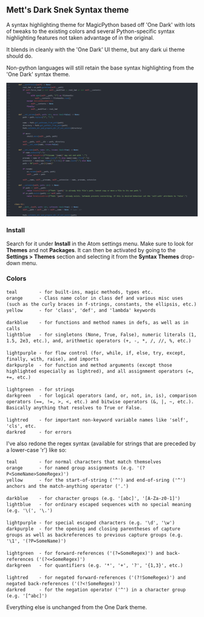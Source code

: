 ## Mett's Dark Snek Syntax theme

A syntax highlighting theme for MagicPython based off 'One Dark' with lots of tweaks to the existing colors and several Python-specific syntax highlighting features not taken advantage of in the original.

It blends in cleanly with the 'One Dark' UI theme, but any dark ui theme should do.

Non-python languages will still retain the base syntax highlighting from the 'One Dark' syntax theme.


![dark-snek-syntax](https://github.com/Mettpawwz/dark-snek-syntax/blob/master/MettDarkSnek.PNG?raw=true)


### Install

Search for it under __Install__ in the Atom settings menu. Make sure to look for __Themes__ and not __Packages__. It can then be activated by going to the __Settings > Themes__ section and selecting it from the __Syntax Themes__ drop-down menu.

### Colors

    teal        - for built-ins, magic methods, types etc.
    orange      - Class name color in class def and various misc uses (such as the curly braces in f-strings, constants, the ellipsis, etc.)
    yellow      - for 'class', 'def', and 'lambda' keywords
    
    darkblue    - for functions and method names in defs, as well as in calls
    lightblue   - for singletons (None, True, False), numeric literals (1, 1.5, 2e3, etc.), and, arithmetic operators (+, -, *, /, //, %, etc.)
    
    lightpurple - for flow control (for, while, if, else, try, except, finally, with, raise), and imports
    darkpurple  - for function and method arguments (except those highlighted especially as lightred), and all assignment operators (=, +=, etc.)
    
    lightgreen  - for strings
    darkgreen   - for logical operators (and, or, not, in, is), comparison operators (==, !=, >, <, etc.) and bitwise operators (&, |, ~, etc.). Basically anything that resolves to True or False.
    
    lightred    - for important non-keyword variable names like 'self', 'cls', etc.
    darkred     - for errors


I've also redone the regex syntax (available for strings that are preceded by a lower-case 'r') like so:


    teal        - for normal characters that match themselves
    orange      - for named group assignments (e.g. '(?P<SomeName>SomeRegex)')
    yellow      - for the start-of-string ('^') and end-of-sring ('^') anchors and the match-anything operator ('.')
    
    darkblue    - for character groups (e.g. '[abc]', '[A-Za-z0-1]')
    lightblue   - for ordinary escaped sequences with no special meaning (e.g. '\(', '\.')
    
    lightpurple - for special escaped characters (e.g. '\d', '\w')
    darkpurple  - for the opening and closing parentheses of capture groups as well as backreferences to previous capture groups (e.g. '\1', '(?P=SomeName)')
    
    lightgreen  - for forward-references ('(?=SomeRegex)') and back-references ('(?<=SomeRegex)')
    darkgreen   - for quantifiers (e.g. '*', '+', '?', '{1,3}', etc.)
    
    lightred    - for negated forward-references ('(?!SomeRegex)') and negated back-references ('(?<!SomeRegex)')
    darkred     - for the negation operator ('^') in a character group (e.g. '[^abc]')


Everything else is unchanged from the One Dark theme.
